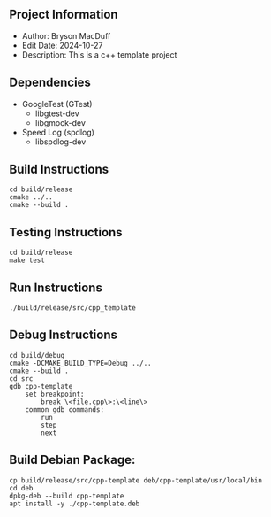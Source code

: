 ## Project Information
* Author: Bryson MacDuff
* Edit Date: 2024-10-27
* Description: This is a c++ template project
## Dependencies
* GoogleTest (GTest)
    * libgtest-dev
    * libgmock-dev
* Speed Log (spdlog)
    * libspdlog-dev
## Build Instructions
    cd build/release
    cmake ../..
    cmake --build .
## Testing Instructions
    cd build/release
    make test
## Run Instructions
    ./build/release/src/cpp_template
## Debug Instructions
    cd build/debug
    cmake -DCMAKE_BUILD_TYPE=Debug ../..
    cmake --build .
    cd src
    gdb cpp-template
        set breakpoint:
            break \<file.cpp\>:\<line\>
        common gdb commands:
            run
            step
            next
## Build Debian Package:
    cp build/release/src/cpp-template deb/cpp-template/usr/local/bin
    cd deb
    dpkg-deb --build cpp-template
    apt install -y ./cpp-template.deb
